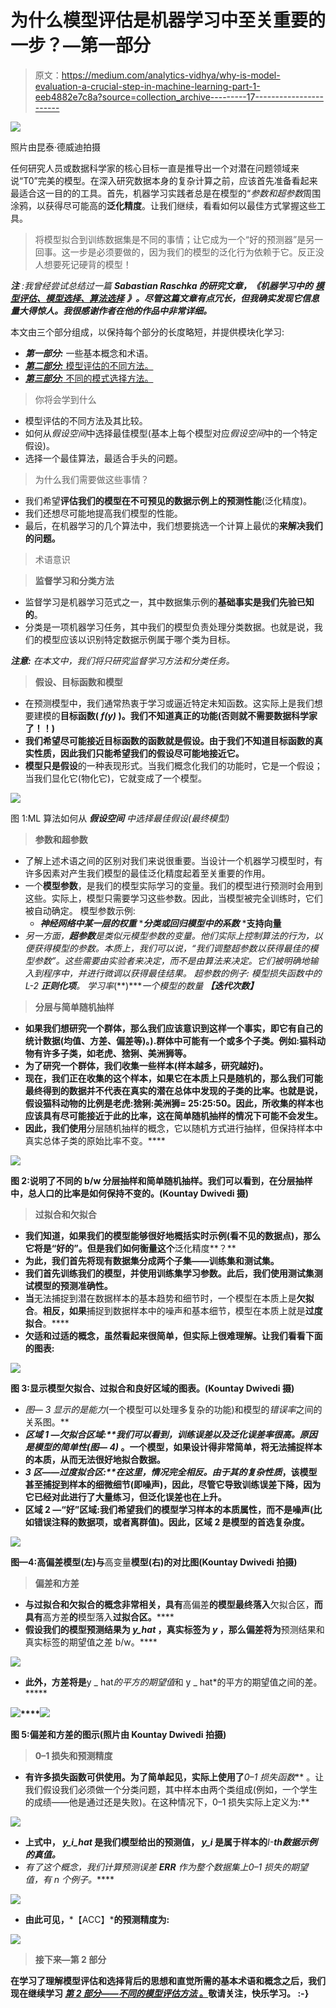 # 为什么模型评估是机器学习中至关重要的一步？—第一部分

> 原文：<https://medium.com/analytics-vidhya/why-is-model-evaluation-a-crucial-step-in-machine-learning-part-1-eeb4882e7c8a?source=collection_archive---------17----------------------->

![](img/848982730eb571e7528925b435400d51.png)

照片由昆泰·德威迪拍摄

任何研究人员或数据科学家的核心目标一直是推导出一个对潜在问题领域来说“T0”完美的模型。在深入研究数据本身的复杂计算之前，应该首先准备看起来最适合这一目的的工具。首先，机器学习实践者总是在模型的“*参数和超参数*周围涂鸦，以获得尽可能高的**泛化精度**。让我们继续，看看如何以最佳方式掌握这些工具。

> 将模型拟合到训练数据集是不同的事情；让它成为一个“好的预测器”是另一回事。这一步是必须要做的，因为我们的模型的泛化行为依赖于它。反正没人想要死记硬背的模型！

***注*** *:我曾经尝试总结过一篇* ***Sabastian Raschka 的研究文章，《机器学习中的*** [***模型评估、模型选择、算法选择***](https://arxiv.org/abs/1811.12808) ***》。尽管这篇文章有点冗长，但我确实发现它信息量大得惊人。我很感谢作者在他的作品中非常详细。***

本文由三个部分组成，以保持每个部分的长度略短，并提供模块化学习:

*   ***第一部分:*** 一些基本概念和术语。
*   [***第二部分:*** 模型评估的不同方法。](/@kountaydwivedi/different-model-evaluation-methodologies-part-2-679fcb064c55)
*   [***第三部分:*** 不同的模式选择方法。](/@kountaydwivedi/model-selection-techniques-part-3-d5ebb6ea4c77)

> 你将会学到什么

*   模型评估的不同方法及其比较。
*   如何从*假设空间*中选择最佳模型(基本上每个模型对应*假设空间*中的一个特定假设)。
*   选择一个最佳算法，最适合手头的问题。

> 为什么我们需要做这些事情？

*   我们希望**评估我们的模型在不可预见的数据示例上的预测性能**(泛化精度)。
*   我们还想尽可能地提高我们模型的性能。
*   最后，在机器学习的几个算法中，我们想要挑选一个计算上最优的**来解决我们的问题。**

> 术语意识

> **监督学习和分类方法**

*   监督学习是机器学习范式之一，其中数据集示例的**基础事实是我们先验已知的**。
*   分类是一项机器学习任务，其中我们的模型负责处理分类数据。也就是说，我们的模型应该以识别特定数据示例属于哪个类为目标。

***注意:*** *在本文中，我们将只研究监督学习方法和分类任务。*

> **假设、目标函数和模型**

*   在预测模型中，我们通常热衷于学习或逼近特定未知函数。这实际上是我们想要建模的**目标函数( *f(y)* )。我们不知道真正的功能(否则就不需要数据科学家了！！)**
*   **我们希望尽可能接近目标函数的函数就是假设。由于我们不知道目标函数的真实性质，因此我们只能希望我们的假设尽可能地接近它。**
*   **模型只是假设**的一种表现形式。当我们概念化我们的功能时，它是一个假设；当我们显化它(物化它)，它就变成了一个模型。

![](img/36f0a9e307195fc966ed9bd1b0c5119e.png)

图 1:ML 算法如何从 ***假设空间*** *中选择最佳假设(最终模型)*

> **参数和超参数**

*   了解上述术语之间的区别对我们来说很重要。当设计一个机器学习模型时，有许多因素对产生我们模型的最佳泛化精度起着至关重要的作用。
*   一个**模型参数**，是我们的模型实际学习的变量。我们的模型进行预测时会用到这些。实际上，模型只需要学习这些参数。因此，当模型被完全训练时，它们被自动确定。
    模型参数示例:
    * ***神经网络中某一层的权重***
    ****分类或回归模型中的系数*** *****支持向量****
*   *另一方面，**超参数**是类似元模型参数的变量。他们实际上控制算法的行为，以便获得模型的参数。本质上，我们可以说，“我们调整超参数以获得最佳的模型参数”。这些需要由实验者来决定，而不是由算法来决定。它们被明确地输入到程序中，并进行微调以获得最佳结果。
    超参数的例子:
    *模型损失函数中的 *L-2* ***正则化*项**。
    *学习率***(**)****一个模型的数量
    ***【迭代次数】****

> ****分层与简单随机抽样****

*   **如果我们想研究一个群体，那么我们应该意识到这样一个事实，即它有自己的统计数据(均值、方差、偏差等)。).群体中可能有一个或多个子类。例如:猫科动物有许多子类，如老虎、猞猁、美洲狮等。**
*   **为了研究一个群体，我们收集一些样本(样本越多，研究越好)。**
*   **现在，我们正在收集的这个样本，**如果它在本质上只是随机的，那么我们可能最终得到的数据并不代表在真实的潜在总体中发现的子类的比率。也就是说，假设猫科动物的比例是老虎:猞猁:美洲狮= 25:25:50。因此，所收集的样本也应该具有尽可能接近于此的比率，这在简单随机抽样的情况下可能不会发生。****
*   **因此，我们使用**分层随机抽样的概念，它以随机方式进行抽样，但保持样本中真实总体子类的原始比率不变。****

**![](img/b1693800292ad9cdbb74f28b0532cef3.png)**

**图 2:说明了不同的 b/w 分层抽样和简单随机抽样。我们可以看到，在分层抽样中，总人口的比率是如何保持不变的。(Kountay Dwivedi 摄)**

> ****过拟合和欠拟合****

*   **我们知道，如果我们的模型能够很好地概括实时示例(看不见的数据点)，那么它将是“**好的**”。但是我们如何衡量这个**泛化精度**？**
*   **为此，我们首先将现有数据集分成两个子集——**训练集和测试集。****
*   **我们首先训练我们的模型，并使用训练集学习参数。此后，我们使用测试集测试模型的预测准确性。**
*   **当**无法捕捉到潜在数据样本的基本趋势和细节时，一个模型在本质上是**欠拟合**。**相反，如果**捕捉到数据样本中的噪声和基本细节，模型在本质上就是**过度拟合**。****
*   **欠适和过适的概念，虽然看起来很简单，但实际上很难理解。让我们看看下面的图表:**

**![](img/5ab9c2784643d10f3dc7d7e526b96d1b.png)**

**图 3:显示模型欠拟合、过拟合和良好区域的图表。(Kountay Dwivedi 摄)**

*   ***图— 3* 显示的是*能力*(一个模型可以处理多复杂的功能)和模型的*错误率*之间的关系图。**
*   ****区域 1 —欠拟合区域:**我们可以看到，训练误差以及泛化误差率很高。原因是*模型的简单性(图— 4)* 。一个模型，如果设计得非常简单，将无法捕捉样本的本质，从而无法很好地拟合数据。**
*   ****3 区——过度拟合区:**在这里，情况完全相反。由于其*的复杂性质*，该模型甚至捕捉到样本的细微细节(即噪声)，因此，尽管它导致训练误差下降，因为它已经对此进行了大量练习，但泛化误差也在上升。**
*   ****区域 2 —“好”区域:**我们希望我们的模型学习样本的**本质属性**，而不是噪声(比如错误注释的数据项，或者离群值)。因此，区域 2 是模型的首选复杂度。**

**![](img/846d95f5acb5cfb4f6bf73ccebbce846.png)**

**图—4:**高偏差**模型(左)与**高变量**模型(右)的对比图(Kountay Dwivedi 拍摄)**

> ****偏差和方差****

*   **与过拟合和欠拟合的概念非常相关，具有**高偏差**的模型最终落入**欠拟合区，**而具有**高方差**的**模型落入**过拟合区。******
*   **假设我们的模型预测结果为 *y_hat* ，真实标签为 *y* ，那么偏差将为**预测结果和真实标签的期望值之差 b/w。****

**![](img/97fd53b91f5974229fdc66838fb1844b.png)**

*   **此外，方差将是**y _ hat*的平方的期望值*和 y _ hat*的平方的期望值之间的差。*****

**![](img/397d947acf776733f8fdfb29350b2ff9.png)****![](img/1b839f2e69a8ed7c8fc743a9ca56fbb5.png)**

**图 5:偏差和方差的图示(照片由 Kountay Dwivedi 拍摄)**

> ****0–1 损失和预测精度****

*   **有许多损失函数可供使用。为了简单起见，实际上使用了***0–1 损失函数*** 。让我们假设我们必须做一个分类问题，其中样本由两个类组成(例如，一个学生的成绩——他是通过还是失败)。在这种情况下，0–1 损失实际上定义为:**

**![](img/2b6829299dff7024af5be895704e0628.png)**

*   **上式中， ***y_i_hat*** 是我们模型给出的预测值， ***y_i*** 是属于样本的***I-***th*数据示例的真值。***
*   ***有了这个概念，我们计算预测误差 ***ERR*** 作为整个数据集上*0–1 损失*的**期望值，有 *n* 个例子。*****

**![](img/d6e76169bdad42d7df391f639f260c78.png)**

*   **由此可见，***【ACC】***的预测精度为:**

**![](img/7a7af7f09e6686de1efdeecae12b4d42.png)**

> **接下来—第 2 部分**

**在学习了理解模型评估和选择背后的思想和直觉所需的基本术语和概念之后，我们现在继续学习 [***第 2 部分——不同的模型评估方法*** 。](/@kountaydwivedi/different-model-evaluation-methodologies-part-2-679fcb064c55)敬请关注，快乐学习。
:-}**